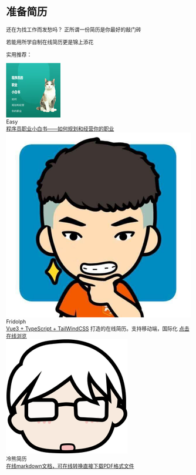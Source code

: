 # 准备简历

还在为找工作而发愁吗？ 正所谓一份简历是你最好的敲门砖

若能用所学自制在线简历更是锦上添花

实用推荐：

<div class="flex-wrap">
  <div class="img-wrap">
    <img src="/contributors/white.png" />
  </div>
  <div class="content">
    <div>Easy</div>
    <div><a href="https://juejin.cn/book/6844723703318577160/section/6844723703465394189">程序员职业小白书——如何规划和经营你的职业</a></div>
  </div>
</div>

<div class="flex-wrap">
  <div class="img-wrap">
    <img src="/me.jpg" />
  </div>
  <div class="content">
    <div>Fridolph</div>
    <div><a href="https://github.com/Fridolph/my-resume">Vue3 + TypeScript + TailWindCSS</a> 打造的在线简历。支持移动端，国际化 <a href="https://resume.fridolph.top" target="_blank">点击在线浏览</a></div>
    <div></div>
  </div>
</div>

<div class="flex-wrap">
  <div class="img-wrap">
    <img src="/contributors/lx.png" />
  </div>
  <div class="content">
    <div>冷熊简历</div>
    <div><a href="https://github.com/Fridolph/my-resume">在线markdown文档，可在线转换直接下载PDF格式文件</a></div>
    <div></div>
  </div>
</div>